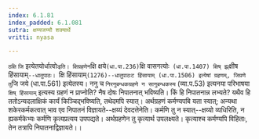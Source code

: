```yaml
---
index: 6.1.81
index_padded: 6.1.081
sutra: क्षय्यजय्यौ शक्यार्थे
vritti: nyasa

---
```

`ठक्षि` `जि` इत्येतयोर्धात्वोः` इति। क्षिग्रहणेन `क्षि क्षये` (धा.पा.236) `क्षि वासगत्योः` (धा.पा.1407) क्षिष् झ्र्`क्षीष हिंसायाम्`--धातुपाठः। `क्षि हिंसायाम्` (1276)--धातुपाठःट हिंसायाम् (धा.पा.1506) इत्येषां ग्रहणम्, जिग्रणे तु `जि जये (धा.पा.561) इत्येतस्य। ननु च `निरनुबन्धकग्रहणे न सानुबन्धकस्य` (व्या.प.53) इत्यनया परिभाषया `क्षिष् हिंसायाम्` इत्यस्य ग्रहणं न प्राप्नोति? नैष दोषः निपातनात् भविष्यति। किं हि निपातनान्न लभ्यते? यथैव हि ततोऽन्यदलाक्षिकं कार्यं किञ्चिद्भविष्यति, तथेदमपि स्यात्। अर्थग्रहणं कर्मण्यपबि यता स्यात्; अन्यथा शकेरकर्मकत्वात् भाव एव निपातनं विज्ञायते--क्षय्यं देवदत्तेनेति। कर्मणि तु न स्यात्--क्षय्यो व्यधिरिति, न ह्यकर्मकेभ्यः कर्मणि कृत्यप्रत्यय उपपद्यते। अर्थग्रहणेन तु कृत्यार्थ उपलक्ष्यते। कृत्याश्च कर्मण्यपि विहिताः, तेन तत्रापि निपातनाद्विज्ञायते।।
